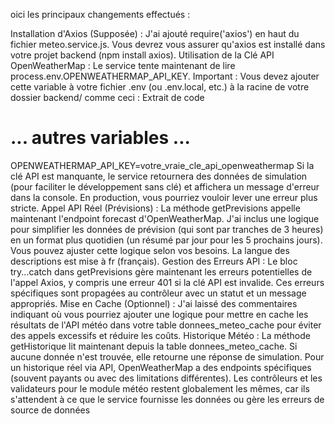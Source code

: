 oici les principaux changements effectués :

Installation d'Axios (Supposée) : J'ai ajouté require('axios') en haut du fichier meteo.service.js. Vous devrez vous assurer qu'axios est installé dans votre projet backend (npm install axios).
Utilisation de la Clé API OpenWeatherMap :
Le service tente maintenant de lire process.env.OPENWEATHERMAP_API_KEY.
Important : Vous devez ajouter cette variable à votre fichier .env (ou .env.local, etc.) à la racine de votre dossier backend/ comme ceci :
Extrait de code

# ... autres variables ...
OPENWEATHERMAP_API_KEY=votre_vraie_cle_api_openweathermap
Si la clé API est manquante, le service retournera des données de simulation (pour faciliter le développement sans clé) et affichera un message d'erreur dans la console. En production, vous pourriez vouloir lever une erreur plus stricte.
Appel API Réel (Prévisions) :
La méthode getPrevisions appelle maintenant l'endpoint forecast d'OpenWeatherMap.
J'ai inclus une logique pour simplifier les données de prévision (qui sont par tranches de 3 heures) en un format plus quotidien (un résumé par jour pour les 5 prochains jours). Vous pouvez ajuster cette logique selon vos besoins.
La langue des descriptions est mise à fr (français).
Gestion des Erreurs API :
Le bloc try...catch dans getPrevisions gère maintenant les erreurs potentielles de l'appel Axios, y compris une erreur 401 si la clé API est invalide.
Ces erreurs spécifiques sont propagées au contrôleur avec un statut et un message appropriés.
Mise en Cache (Optionnel) :
J'ai laissé des commentaires indiquant où vous pourriez ajouter une logique pour mettre en cache les résultats de l'API météo dans votre table donnees_meteo_cache pour éviter des appels excessifs et réduire les coûts.
Historique Météo :
La méthode getHistorique lit maintenant depuis la table donnees_meteo_cache. Si aucune donnée n'est trouvée, elle retourne une réponse de simulation. Pour un historique réel via API, OpenWeatherMap a des endpoints spécifiques (souvent payants ou avec des limitations différentes).
Les contrôleurs et les validateurs pour le module météo restent globalement les mêmes, car ils s'attendent à ce que le service fournisse les données ou gère les erreurs de source de données